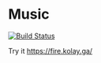 # Music

[![Build Status](https://travis-ci.org/kolay-v/music-forntend.svg?branch=master)](https://travis-ci.org/kolay-v/music-forntend)

Try it https://fire.kolay.ga/
